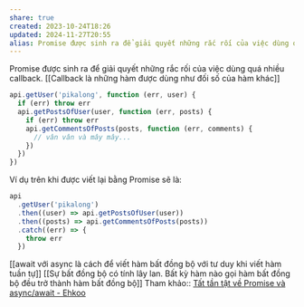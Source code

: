 ```yaml
---
share: true
created: 2023-10-24T18:26
updated: 2024-11-27T20:55
alias: Promise được sinh ra để giải quyết những rắc rối của việc dùng quá nhiều callback.
---
```

Promise được sinh ra để giải quyết những rắc rối của việc dùng quá nhiều callback. [[Callback là những hàm được dùng như đối số của hàm khác]]
```js
api.getUser('pikalong', function (err, user) {
  if (err) throw err
  api.getPostsOfUser(user, function (err, posts) {
    if (err) throw err
    api.getCommentsOfPosts(posts, function (err, comments) {
      // vân vân và mây mây...
    })
  })
})
```

Ví dụ trên khi được viết lại bằng Promise sẽ là:

```js
api
  .getUser('pikalong')
  .then((user) => api.getPostsOfUser(user))
  .then((posts) => api.getCommentsOfPosts(posts))
  .catch((err) => {
    throw err
  })
```


[[await với async là cách để viết hàm bất đồng bộ với tư duy khi viết hàm tuần tự]]
[[Sự bất đồng bộ có tính lây lan. Bất kỳ hàm nào gọi hàm bất đồng bộ đều trở thành hàm bất đồng bộ]]
Tham khảo:: [Tất tần tật về Promise và async/await - Ehkoo](https://ehkoo.com/bai-viet/tat-tan-tat-ve-promise-va-async-await)